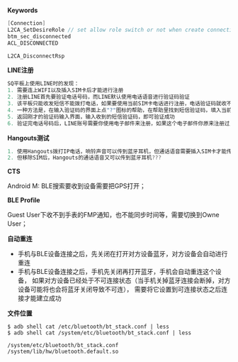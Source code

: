 
**Keywords**
```c
[Connection]
L2CA_SetDesireRole // set allow role switch or not when create connection
btm_sec_disconnected
ACL_DISCONNECTED

L2CA_DisconnectRsp
```

**LINE注册**
```c
SQ平板上使用LINE时的发现：
1. 需要连上WIFI以及插入SIM卡后才能进行注册
2. 注册LINE首先要验证电话号码，而LINE默认使用电话语音进行验证码验证
3. 该平板只能收发短信不能拨打电话，如果要使用当前SIM卡电话进行注册，电话验证码就收不到
4. 一种方法是，在输入验证码的界面上点"?"图标的帮助，在帮助里找到短信验证码，填入当前SIM电话号码就可以获取到短信验证码
5. 返回刚才的验证码输入界面，输入收到的短信验证码，即可验证成功
6. 验证完电话号码后，LINE账号需要你使用电子邮件来注册，如果这个电子邮件你原来注册过，原来的账号会清除
```

**Hangouts测试**
```c
1. 使用Hangouts拨打IP电话，响铃声音可以传到蓝牙耳机，但通话语音需要插入SIM卡才能传到蓝牙耳机
2. 但移除SIM后，Hangouts的通话语音又可以传到蓝牙耳机???
```

**CTS**

Android M: BLE搜索要收到设备需要把GPS打开；

**BLE Profile**

Guest User下收不到手表的FMP通知，也不能同步时间等，需要切换到Owne User；

**自动重连**
- 手机与BLE设备连接之后，先关闭在打开对方设备蓝牙，对方设备会自动进行重连
- 手机与BLE设备连接之后，手机先关闭再打开蓝牙，手机会自动重连这个设备，
  如果对方设备已经处于不可连接状态（当手机关掉蓝牙连接会断掉，对方设备可能将也会将蓝牙关闭导致不可连），
  需要将它设置到可连接状态之后连接才能建立成功

**文件位置**
```shell
$ adb shell cat /etc/bluetooth/bt_stack.conf | less
$ adb shell cat /system/etc/bluetooth/bt_stack.conf | less

/system/etc/bluetooth/bt_stack.conf
/system/lib/hw/bluetooth.default.so
```
